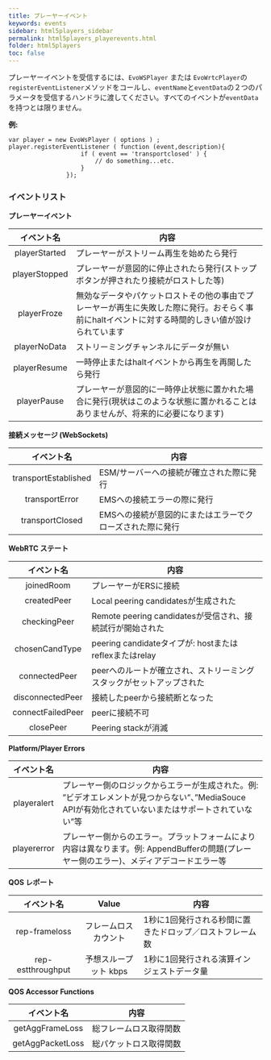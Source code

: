 ```yaml
---
title: プレーヤーイベント
keywords: events
sidebar: html5players_sidebar
permalink: html5players_playerevents.html
folder: html5players
toc: false
---
```


プレーヤーイベントを受信するには、`EvoWSPlayer` または `EvoWrtcPlayer`の`registerEventListener`メソッドをコールし、`eventName`と`eventData`の２つのパラメータを受信するハンドラに渡してください。すべてのイベントが`eventData`を持つとは限りません。

**例:**

```
var player = new EvoWsPlayer ( options ) ;
player.registerEventListener ( function (event,description){
                    if ( event == 'transportclosed' ) {
                        // do something...etc.
                    }
                });
```



### イベントリスト

**プレーヤーイベント**

|  イベント名   | 内容                              |
| :-----------: | ---------------------------------------- |
| playerStarted | プレーヤーがストリーム再生を始めたら発行 |
| playerStopped | プレーヤーが意図的に停止されたら発行(ストップボタンが押されたり接続がロストした等) |
| playerFroze  | 無効なデータやパケットロストその他の事由でプレーヤーが再生に失敗した際に発行。おそらく事前にhaltイベントに対する時間的しきい値が設けられています |
| playerNoData  | ストリーミングチャンネルにデータが無い |
| playerResume  | 一時停止またはhaltイベントから再生を再開したら発行 |
| playerPause  | プレーヤーが意図的に一時停止状態に置かれた場合に発行(現状はこのような状態に置かれることはありませんが、将来的に必要になります) |



**接続メッセージ (WebSockets)**

|      イベント名      | 内容                              |
| :------------------: | ---------------------------------------- |
| transportEstablished | ESM/サーバーへの接続が確立された際に発行 |
|    transportError    | EMSへの接続エラーの際に発行 |
|   transportClosed    | EMSへの接続が意図的にまたはエラーでクローズされた際に発行 |



**WebRTC ステート**

|    イベント名     | 内容                              |
| :---------------: | ---------------------------------------- |
|    joinedRoom     | プレーヤーがERSに接続            |
|    createdPeer    | Local peering candidatesが生成された |
|   checkingPeer    | Remote peering candidatesが受信され、接続試行が開始された |
|  chosenCandType   | peering candidateタイプが: hostまたはreflexまたはrelay |
|   connectedPeer   | peerへのルートが確立され、ストリーミングスタックがセットアップされた |
| disconnectedPeer  | 接続したpeerから接続断となった |
| connectFailedPeer | peerに接続不可            |
|     closePeer     | Peering stackが消滅                 |



**Platform/Player Errors**

| イベント名  | 内容                              |
| :---------: | ---------------------------------------- |
| playeralert | プレーヤー側のロジックからエラーが生成された。例: ”ビデオエレメントが見つからない”、”MediaSouce APIが有効化されていないまたはサポートされていない”等 |
| playererror | プレーヤー側からのエラー。プラットフォームにより内容は異なります。例: AppendBufferの問題(プレーヤー側のエラー)、メディアデコードエラー等 |



**QOS レポート**

|    イベント名     |            Value             | 内容                              |
| :---------------: | :--------------------------: | ---------------------------------------- |
|   rep-frameloss   |       フレームロスカウント   | 1秒に1回発行される秒間に置きたドロップ／ロストフレーム数 |
| rep-estthroughput | 予想スループット kbps | 1秒に1回発行される演算インジェストデータ量 |



**QOS Accessor Functions**

|    イベント名    | 内容                              |
| :--------------: | ---------------------------------------- |
| getAggFrameLoss  | 総フレームロス取得関数 |
| getAggPacketLoss | 総パケットロス取得関数 |

